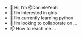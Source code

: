 - 👋 Hi, I’m @DanieleYeah
- 👀 I’m interested in girls
- 🌱 I’m currently learning python
- 💞️ I’m looking to collaborate on ...
- 📫 How to reach me ...

<!---
DanieleYeah/DanieleYeah is a ✨ special ✨ repository because its `README.md` (this file) appears on your GitHub profile.
You can click the Preview link to take a look at your changes.
--->
